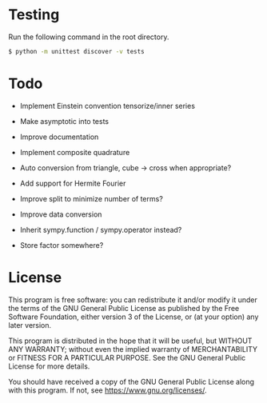 # Testing

Run the following command in the root directory.

```bash
$ python -m unittest discover -v tests
```

# Todo

- Implement Einstein convention tensorize/inner series

- Make asymptotic into tests

- Improve documentation

- Implement composite quadrature

- Auto conversion from triangle, cube -> cross when appropriate?

- Add support for Hermite Fourier

- Improve split to minimize number of terms?

- Improve data conversion

- Inherit sympy.function / sympy.operator instead?

- Store factor somewhere?

# License

This program is free software: you can redistribute it and/or modify
it under the terms of the GNU General Public License as published by
the Free Software Foundation, either version 3 of the License, or
(at your option) any later version.

This program is distributed in the hope that it will be useful,
but WITHOUT ANY WARRANTY; without even the implied warranty of
MERCHANTABILITY or FITNESS FOR A PARTICULAR PURPOSE. See the
GNU General Public License for more details.

You should have received a copy of the GNU General Public License
along with this program. If not, see <https://www.gnu.org/licenses/>.
